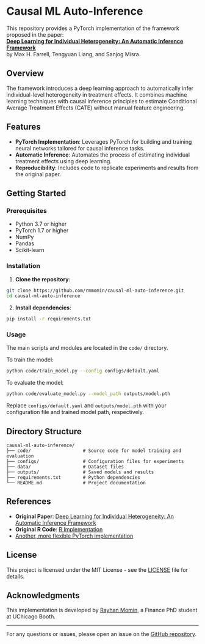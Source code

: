 
# Causal ML Auto-Inference

This repository provides a PyTorch implementation of the framework proposed in the paper:  
**[Deep Learning for Individual Heterogeneity: An Automatic Inference Framework](https://arxiv.org/abs/2010.14694)**  
by Max H. Farrell, Tengyuan Liang, and Sanjog Misra.

## Overview

The framework introduces a deep learning approach to automatically infer individual-level heterogeneity in treatment effects. It combines machine learning techniques with causal inference principles to estimate Conditional Average Treatment Effects (CATE) without manual feature engineering.

## Features

- **PyTorch Implementation**: Leverages PyTorch for building and training neural networks tailored for causal inference tasks.
- **Automatic Inference**: Automates the process of estimating individual treatment effects using deep learning.
- **Reproducibility**: Includes code to replicate experiments and results from the original paper.

## Getting Started

### Prerequisites

- Python 3.7 or higher
- PyTorch 1.7 or higher
- NumPy
- Pandas
- Scikit-learn

### Installation

1. **Clone the repository**:

```bash
git clone https://github.com/rmmomin/causal-ml-auto-inference.git
cd causal-ml-auto-inference
```

2. **Install dependencies**:

```bash
pip install -r requirements.txt
```

### Usage

The main scripts and modules are located in the `code/` directory.

To train the model:

```bash
python code/train_model.py --config configs/default.yaml
```

To evaluate the model:

```bash
python code/evaluate_model.py --model_path outputs/model.pth
```

Replace `configs/default.yaml` and `outputs/model.pth` with your configuration file and trained model path, respectively.

## Directory Structure

```
causal-ml-auto-inference/
├── code/                   # Source code for model training and evaluation
├── configs/                # Configuration files for experiments
├── data/                   # Dataset files
├── outputs/                # Saved models and results
├── requirements.txt        # Python dependencies
└── README.md               # Project documentation
```

## References

- **Original Paper**: [Deep Learning for Individual Heterogeneity: An Automatic Inference Framework](https://arxiv.org/abs/2010.14694)
- **Original R Code**: [R Implementation](https://github.com/MisraLab/cml.github.io/tree/main/Lecture%208)
- [Another, more flexible PyTorch implementation](https://github.com/connachermurphy/causal-machine-learning) 

## License

This project is licensed under the MIT License - see the [LICENSE](LICENSE) file for details.

## Acknowledgments

This implementation is developed by [Rayhan Momin](https://github.com/rmmomin), a Finance PhD student at UChicago Booth.

---

For any questions or issues, please open an issue on the [GitHub repository](https://github.com/rmmomin/causal-ml-auto-inference/issues).
